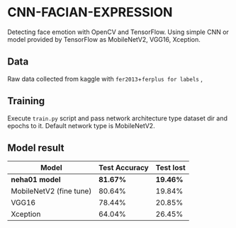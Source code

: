 # CNN-FACIAN-EXPRESSION

Detecting face emotion with OpenCV and TensorFlow. Using simple CNN or model provided by TensorFlow as MobileNetV2, VGG16, Xception.

## Data

Raw data collected from kaggle with `fer2013`+`ferplus for labels` ,

## Training

Execute `train.py` script and pass network architecture type dataset dir and epochs to it.
Default network type is MobileNetV2.

## Model result

| Model         | Test Accuracy| Test lost| 
| ------------- | -------------|------------- |
| **neha01 model**           |  **81.67%**      |  **19.46%** |
| MobileNetV2 (fine tune)  |  80.64%   | 19.84% |
| VGG16         |  78.44%      | 20.85% |
| Xception | 64.04%   |  26.45% |
